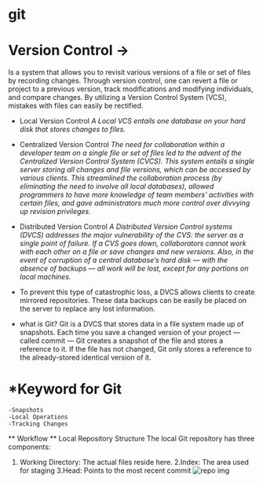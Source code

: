 # git
# Version Control ->
Is a system that allows you to revisit various versions of a file or set of files by recording changes. Through version control, one can revert a file or project to a previous version, track modifications and modifying individuals, and compare changes. By utilizing a Version Control System (VCS), mistakes with files can easily be rectified.
* Local Version Control
 *A Local VCS entails one database on your hard disk that stores changes to files.*

* Centralized Version Control
*The need for collaboration within a developer team on a single file or set of files led to the advent of the Centralized Version Control System (CVCS). This system entails a single server storing all changes and file versions, which can be accessed by various clients. This streamlined the collaboration process (by eliminating the need to involve all local databases), allowed programmers to have more knowledge of team members’ activities with certain files, and gave administrators much more control over divvying up revision privileges.*

* Distributed Version Control
*A Distributed Version Control systems (DVCS) addresses the major vulnerability of the CVS: the server as a single point of failure. If a CVS goes down, collaborators cannot work with each other on a file or save changes and new versions. Also, in the event of corruption of a central database’s hard disk — with the absence of backups — all work will be lost, except for any portions on local machines.*

- To prevent this type of catastrophic loss, a DVCS allows clients to create mirrored repositories. These data backups can be easily be placed on the server to replace any lost information.

* what is Git?
Git is a DVCS that stores data in a file system made up of snapshots. Each time you save a changed version of your project — called commit — Git creates a snapshot of the file and stores a reference to it. If the file has not changed, Git only stores a reference to the already-stored identical version of it.

# *Keyword for Git
	-Snapshots
	-Local Operations
	-Tracking Changes
	 
** Workflow **
Local Repository Structure
The local Git repository has three components:

 1. Working Directory: The actual files reside here.
 2.Index: The area used for staging
 3.Head: Points to the most recent commit
 ![repo img](https://blog.udemy.com/wp-content/uploads/2015/08/image036.png)
 
 
